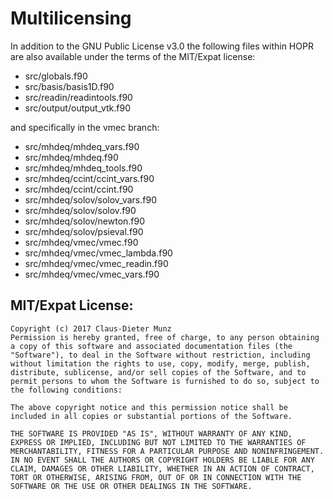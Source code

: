 # Multilicensing

In addition to the GNU Public License v3.0 the following files
within HOPR are also available under the terms of the MIT/Expat license:

- src/globals.f90
- src/basis/basis1D.f90
- src/readin/readintools.f90
- src/output/output_vtk.f90

and specifically in the vmec branch:

- src/mhdeq/mhdeq_vars.f90
- src/mhdeq/mhdeq.f90
- src/mhdeq/mhdeq_tools.f90
- src/mhdeq/ccint/ccint_vars.f90
- src/mhdeq/ccint/ccint.f90
- src/mhdeq/solov/solov_vars.f90
- src/mhdeq/solov/solov.f90
- src/mhdeq/solov/newton.f90
- src/mhdeq/solov/psieval.f90
- src/mhdeq/vmec/vmec.f90
- src/mhdeq/vmec/vmec_lambda.f90
- src/mhdeq/vmec/vmec_readin.f90
- src/mhdeq/vmec/vmec_vars.f90


## MIT/Expat License:
```
Copyright (c) 2017 Claus-Dieter Munz
Permission is hereby granted, free of charge, to any person obtaining a copy of this software and associated documentation files (the "Software"), to deal in the Software without restriction, including without limitation the rights to use, copy, modify, merge, publish, distribute, sublicense, and/or sell copies of the Software, and to permit persons to whom the Software is furnished to do so, subject to the following conditions:

The above copyright notice and this permission notice shall be included in all copies or substantial portions of the Software.

THE SOFTWARE IS PROVIDED "AS IS", WITHOUT WARRANTY OF ANY KIND, EXPRESS OR IMPLIED, INCLUDING BUT NOT LIMITED TO THE WARRANTIES OF MERCHANTABILITY, FITNESS FOR A PARTICULAR PURPOSE AND NONINFRINGEMENT. IN NO EVENT SHALL THE AUTHORS OR COPYRIGHT HOLDERS BE LIABLE FOR ANY CLAIM, DAMAGES OR OTHER LIABILITY, WHETHER IN AN ACTION OF CONTRACT, TORT OR OTHERWISE, ARISING FROM, OUT OF OR IN CONNECTION WITH THE SOFTWARE OR THE USE OR OTHER DEALINGS IN THE SOFTWARE.
```
